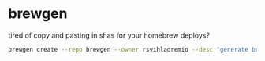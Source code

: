 # brewgen

tired of copy and pasting in shas for your homebrew deploys?

```bash
brewgen create --repo brewgen --owner rsvihladremio --desc "generate brew formulas more rapidly" --binary brewgen --test-command "help"
```
